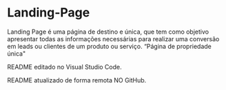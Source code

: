 # Landing-Page
 Landing Page é uma página de destino e única, que tem como objetivo apresentar todas as informações necessárias para realizar uma conversão  em leads ou clientes de um produto ou serviço. “Página de propriedade única"

 README editado no Visual Studio Code.

README atualizado de forma remota NO GitHub.
